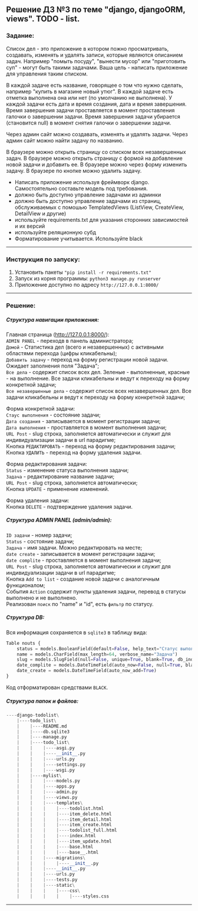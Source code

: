 ## Решение ДЗ №3 по теме "django, djangoORM, views". TODO - list. 

### Задание:  

Список дел - это приложение в котором пожно просматривать, создавать, изменять и удалять записи, которые являются описанием задач. Например "помыть посуду", "вынести мусор" или "приготовить суп" - могут быть такими задачами. Ваша цель - написать приложение для управления таким списком.  

В каждой задаче есть название, говорящее о том что нужно сделать, например "купить в магазине новый утюг". В каждой задаче есть отметка выполнена она или нет (по умолчанию не выполнена). У каждой задачи есть дата и время создания, дата и время завершения. Время завершения задачи проставляется в момент проставления галочки о завершении задачи. Время завершения задачи убирается (становится null) в момент снятия галочки о завершении задачи.  

Через админ сайт можно создавать, изменять и удалять задачи. Через админ сайт можно найти задачу по названию.  

В браузере можно открыть страницу со списком всех незавершенных задач. В браузере можно открыть страницу с формой на добавление новой задачи и добавить ее. В браузере можно через форму изменить задачу. В браузере по кнопке можно удалить задачу.  


*    Написать приложение используя фреймворк django. Самостоятельно составьте модель под требования.
*    должно быть доступно управление задачами из админки
*    должно быть доступно управление задачами из страниц, обслуживаемых с помошью TemplatedViews (ListView, CreateView, DetailView и другие)
*    используйте requirements.txt для указания сторонних зависимостей и их версий
*    используйте реляционную субд
*    Форматирование учитывается. Используйте black
---
  
### Инструкция по запуску:
1. Установить пакеты `"pip install -r requirements.txt"`
2. Запуск из корня программы: `python3 manage.py runserver`
3. Приложение доступно по адресу `http://127.0.0.1:8000/`  
---
  
### Решение:  
##### Структура навигации приложения:  
Главная страница (http://127.0.0.1:8000/):  
`ADMIN PANEL` - переходв в панель администратора;  
`Домой` - Статистика дел (всего и незавершенных) с активными областями перехода (цифры кликабельны);  
`Добавить задачу` - переход на форму регистрации новой задачи. Ожидает заполнения поля "Задача";  
`Все дела` - содержит список всех дел. Зеленые - выполненные, красные - на выполнение. Все задачи кликабельны и ведут к переходу на форму конкретной задачи;  
`Все незавершенные дела` - содержит список всех незавершенных дел. Все задачи кликабельны и ведут к переходу на форму конкретной задачи;  
  
Форма конкретной задачи:  
`Стаус выполнения` - состояние задачи;  
`Дата создания` - записывается в момент регистрации задачи;  
`Дата выполнения` - проставляется в момент выполнения задачи;  
`URL Post` - slug строка, заполняется автоматически и служит для индивидуализации задачи в url парадигме;  
Кнопка `РЕДАКТИРОВАТЬ` - переход на форму редактирования задачи;  
Кнопка `УДАЛИТЬ` - переход на форму удаления задачи.  
  
Форма редактирования задачи:  
`Status` - изменение статуса выполнения задачи;  
`Задача` - редактирование название задачи;  
`URL Post` - slug строка, заполняется автоматически;  
Кнопка `UPDATE` - применение изменений.  
  
Форма удаления задачи:  
Кнопка `DELETE` - подтверждение удаления задачи.  
  
##### Структура ADMIN PANEL (admin/admin):  
`ID задачи` - номер задачи;  
`Status` - состояние задачи;  
`Задача` - имя задачи. Можно редактировать на месте;  
`date create` - записывается в момент регистрации задачи;  
`date complite` - проставляется в момент выполнения задачи;  
`URL Post` - slug строка, заполняется автоматически и служит для индивидуализации задачи в url парадигме;  
Кнопка `Add to list` - создание новой задачи с аналогичным функционалом;  
События `Action` содержит пункты удаления задачи, перевод в статусы выполнено и не выполнено.  
Реализован `поиск` по "name" и "id", есть `фильтр` по статусу.  

##### Структура DB:  
Вся информация сохраняется в `sqlite3` в таблицу вида:  
```python
Table nouts {
    status = models.BooleanField(default=False, help_text="Статус выполнения")
    name = models.CharField(max_length=64, verbose_name="Задача")
    slug = models.SlugField(null=False, unique=True, blank=True, db_index=True, verbose_name="URL Post")    
    date_complite = models.DateTimeField(auto_now=False, null=True, blank=True, default=None)
    date_create = models.DateTimeField(auto_now_add=True)
}
```  
Код отформатирован средствами `BLACK`.  

##### Структура папок и файлов:  
```python
----django-todolist\
    |----todo_list\
    |    |----README.md
    |    |----db.sqlite3
    |    |----manage.py
    |    |----todo_list\
    |    |    |----asgi.py
    |    |    |----__init__.py
    |    |    |----urls.py
    |    |    |----settings.py
    |    |    |----wsgi.py
    |    |----mylist\
    |    |    |----models.py
    |    |    |----apps.py
    |    |    |----admin.py
    |    |    |----views.py
    |    |    |----templates\
    |    |    |    |----todolist.html
    |    |    |    |----item_delete.html
    |    |    |    |----item_detail.html
    |    |    |    |----item_create.html
    |    |    |    |----todolist_full.html
    |    |    |    |----index.html
    |    |    |    |----item_update.html
    |    |    |    |----base.html
    |    |    |    |----base__.html
    |    |    |----migrations\
    |    |    |    |----__init__.py
    |    |    |----__init__.py
    |    |    |----urls.py
    |    |    |----tests.py
    |    |    |----static\
    |    |    |    |----css\
    |    |    |    |    |----styles.css  
```  
---  
